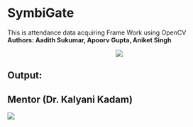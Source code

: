 # SymbiGate

This is attendance data acquiring Frame Work using OpenCV <br>
<b>Authors: Aadith Sukumar, Apoorv Gupta, Aniket Singh

<p align="center">
  <img src="https://www.devopsschool.com/blog/wp-content/uploads/2022/03/java_logo_icon_168609.png">
</p>


## Output:
  


## Mentor (Dr. Kalyani Kadam)
<p align="left">
  <img src="https://www.linkpicture.com/q/Mam.jpg" type="image">
</p>
